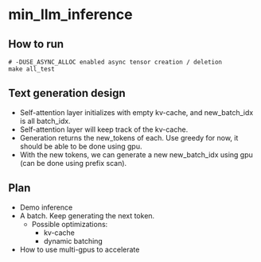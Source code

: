 # min_llm_inference

## How to run

```
# -DUSE_ASYNC_ALLOC enabled async tensor creation / deletion
make all_test
```

## Text generation design

* Self-attention layer initializes with empty kv-cache, and new_batch_idx is all batch_idx.
* Self-attention layer will keep track of the kv-cache.
* Generation returns the new_tokens of each. Use greedy for now, it should be able to be done using gpu.
* With the new tokens, we can generate a new new_batch_idx using gpu (can be done using prefix scan).

## Plan

* Demo inference
* A batch. Keep generating the next token.
    * Possible optimizations:
        * kv-cache
        * dynamic batching
* How to use multi-gpus to accelerate
